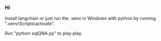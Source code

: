 ### Hi
Install langchain or just run the .venv in Windows with python by running ".venv\Scripts\activate".

Run "python sqlQNA.py" to play play.